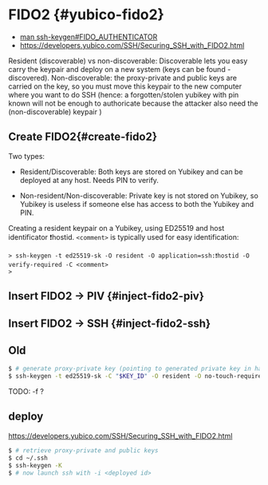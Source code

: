 
# FIDO2 {#yubico-fido2}
  - [man ssh-keygen#FIDO_AUTHENTICATOR](https://man.archlinux.org/man/ssh-keygen.1#FIDO_AUTHENTICATOR)
  - https://developers.yubico.com/SSH/Securing_SSH_with_FIDO2.html

Resident (discoverable) vs non-discoverable: Discoverable lets you easy carry the keypair and deploy on a new system (keys can be found - discovered). Non-discoverable: the proxy-private and public keys are carried on the key, so you must move this keypair to the new computer where you want to do SSH (hence: a forgotten/stolen yubikey with pin known will not be enough to authoricate because the attacker also need the (non-discoverable) keypair )


## Create FIDO2{#create-fido2}
Two types:
  - Resident/Discoverable: Both keys are stored on Yubikey and can be deployed at
    any host. Needs PIN to verify.
  * Non-resident/Non-discoverable: Private key is not stored on Yubikey, so Yubikey
    is useless if someone else has access to both the Yubikey and PIN. 

Creating a resident keypair on a Yubikey, using ED25519 and host identificator ❗hostid. `<comment>` is typically used for easy identification:

~~~colorized-sh
> ssh-keygen -t ed25519-sk -O resident -O application=ssh:❗hostid -O verify-required -C <comment>
> 
~~~

## Insert FIDO2 -> PIV {#inject-fido2-piv}

## Insert FIDO2 -> SSH {#inject-fido2-ssh}

## Old

```sh
$ # generate proxy-private key (pointing to generated private key in hardware) and public key
$ ssh-keygen -t ed25519-sk -C "$KEY_ID" -O resident -O no-touch-required -O verify-required [-O application="ssh:$APPLICATION_ID"] [-O user="$USER_ID"]

```
TODO: -f <filename> ?

## deploy
https://developers.yubico.com/SSH/Securing_SSH_with_FIDO2.html
```sh
$ # retrieve proxy-private and public keys
$ cd ~/.ssh
$ ssh-keygen -K
$ # now launch ssh with -i <deployed id>
```

